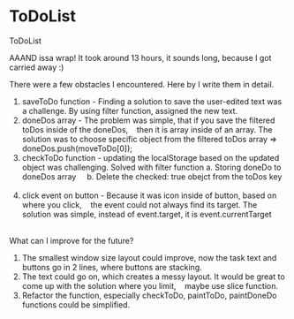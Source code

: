 # ToDoList
ToDoList

AAAND issa wrap! It took around 13 hours, it sounds long, because I got carried away :)

There were a few obstacles I encountered.
Here by I write them in detail.

1. saveToDo function - Finding a solution to save the user-edited text was a challenge. By using filter function, assigned the new text.
2. doneDos array - The problem was simple, that if you save the filtered toDos inside of the doneDos, 
   then it is array inside of an array. The solution was to choose specific object from the filtered toDos array => doneDos.push(moveToDo[0]);
3. checkToDo function - updating the localStorage based on the updated object was challenging. Solved with filter function 
    a. Storing doneDo to doneDos array
    b. Delete the checked: true obejct from the toDos key 
                        
4. click event on button - Because it was icon inside of button, based on where you click,
   the event could not always find its target. The solution was simple, instead of event.target, it is event.currentTarget                        

What can I improve for the future?
1. The smallest window size layout could improve, now the task text and buttons go in 2 lines, where buttons are stacking.
2. The text could go on, which creates a messy layout. It would be great to come up with the solution where you limit, 
   maybe use slice function.
3. Refactor the function, especially checkToDo, paintToDo, paintDoneDo functions could be simplified.
